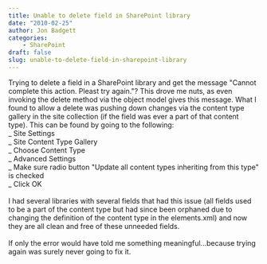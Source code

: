 ```yaml
---
title: Unable to delete field in SharePoint library
date: "2010-02-25"
author: Jon Badgett
categories:
    - SharePoint
draft: false
slug: unable-to-delete-field-in-sharepoint-library
---
```


Trying to delete a field in a SharePoint library and get the message "Cannot
complete this action. Pleast try again."? This drove me nuts, as even invoking
the delete method via the object model gives this message. What I found to allow
a delete was pushing down changes via the content type gallery in the site
collection (if the field was ever a part of that content type). This can be
found by going to the following:<br />_ Site Settings<br />_ Site Content Type
Gallery<br />_ Choose Content Type<br />_ Advanced Settings<br />_ Make sure
radio button "Update all content types inheriting from this type" is
checked<br />_ Click OK<br /><br />I had several libraries with several fields
that had this issue (all fields used to be a part of the content type but had
since been orphaned due to changing the definition of the content type in the
elements.xml) and now they are all clean and free of these unneeded
fields.<br /><br />If only the error would have told me something
meaningful...because trying again was surely never going to fix it.
